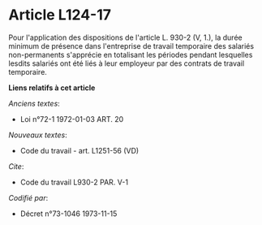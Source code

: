 # Article L124-17

Pour l'application des dispositions de l'article L. 930-2 (V, 1.), la durée minimum de présence dans l'entreprise de travail
temporaire des salariés non-permanents s'apprécie en totalisant les périodes pendant lesquelles lesdits salariés ont été liés
à leur employeur par des contrats de travail temporaire.

**Liens relatifs à cet article**

_Anciens textes_:

  - Loi n°72-1 1972-01-03 ART. 20

_Nouveaux textes_:

  - Code du travail - art. L1251-56 (VD)

_Cite_:

  - Code du travail L930-2 PAR. V-1

_Codifié par_:

  - Décret n°73-1046 1973-11-15
